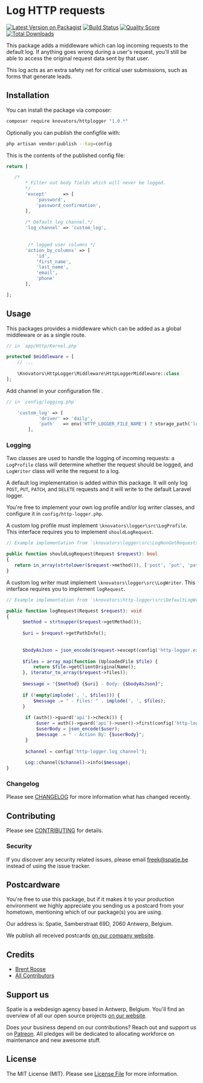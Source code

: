 # Log HTTP requests

[![Latest Version on Packagist](https://img.shields.io/packagist/v/spatie/laravel-http-logger.svg?style=flat-square)](https://packagist.org/packages/spatie/laravel-http-logger)
[![Build Status](https://img.shields.io/travis/spatie/laravel-http-logger/master.svg?style=flat-square)](https://travis-ci.org/spatie/laravel-http-logger)
[![Quality Score](https://img.shields.io/scrutinizer/g/spatie/laravel-http-logger.svg?style=flat-square)](https://scrutinizer-ci.com/g/spatie/laravel-http-logger)
[![Total Downloads](https://img.shields.io/packagist/dt/spatie/laravel-http-logger.svg?style=flat-square)](https://packagist.org/packages/spatie/laravel-http-logger)

This package adds a middleware which can log incoming requests to the default log. 
If anything goes wrong during a user's request, you'll still be able to access the original request data sent by that user.

This log acts as an extra safety net for critical user submissions, such as forms that generate leads.

## Installation

You can install the package via composer:

```bash
composer require knovators/httplogger "1.0.*"
```

Optionally you can publish the configfile with:

```bash
php artisan vendor:publish --tag=config 
```

This is the contents of the published config file:

```php
return [

   /*
       * Filter out body fields which will never be logged.
       */
       'except'      => [
           'password',
           'password_confirmation',
       ],
   
       /* Default log channel.*/
       'log_channel' => 'custom_log',
   
   
        /* logged user columns */
       'action_by_columns' => [
           'id',
           'first_name',
           'last_name',
           'email',
           'phone'
       ],

];
```

## Usage

This packages provides a middleware which can be added as a global middleware or as a single route.

```php
// in `app/Http/Kernel.php`

protected $middleware = [
    // ...
    
    \Knovators\HttpLogger\Middleware\HttpLoggerMiddleware::class
];
```

Add channel in your configuration file .

```php
// in `config/logging.php`

    'custom_log' => [
            'driver' => 'daily',
            'path'   => env('HTTP_LOGGER_FILE_NAME') ? storage_path('logs/' . env('HTTP_LOGGER_FILE_NAME') . '.log') : storage_path('logs/laravel.log'),
        ],
```


### Logging

Two classes are used to handle the logging of incoming requests: 
a `LogProfile` class will determine whether the request should be logged,
and `LogWriter` class will write the request to a log. 

A default log implementation is added within this package. 
It will only log `POST`, `PUT`, `PATCH`, and `DELETE` requests 
and it will write to the default Laravel logger.

You're free to implement your own log profile and/or log writer classes, 
and configure it in `config/http-logger.php`.

A custom log profile must implement `\knovators\logger\src\LogProfile`. 
This interface requires you to implement `shouldLogRequest`.

```php
// Example implementation from `\knovators\logger\src\LogNonGetRequests`

public function shouldLogRequest(Request $request): bool
{
   return in_array(strtolower($request->method()), ['post', 'put', 'patch', 'delete']);
}
```

A custom log writer must implement `\knovators\logger\src\LogWriter`. 
This interface requires you to implement `logRequest`.

```php
// Example implementation from `\knovators\http-logger\src\DefaultLogWriter`

public function logRequest(Request $request): void
{
      $method = strtoupper($request->getMethod());
    
      $uri = $request->getPathInfo();
    
    
      $bodyAsJson = json_encode($request->except(config('http-logger.except')));
    
      $files = array_map(function (UploadedFile $file) {
          return $file->getClientOriginalName();
      }, iterator_to_array($request->files));
    
      $message = "{$method} {$uri} - Body: {$bodyAsJson}";
      
      if (!empty(implode(', ', $files))) {
          $message .= " - Files: " . implode(', ', $files);
      }
    
       if (auth()->guard('api')->check()) {
           $user = auth()->guard('api')->user()->first(config('http-logger.action_by_columns'))->toArray();
           $userBody = json_encode($user);
           $message .= " - Action By: {$userBody}";
       }
    
       $channel = config('http-logger.log_channel');
    
       Log::channel($channel)->info($message);
}
```

### Changelog

Please see [CHANGELOG](CHANGELOG.md) for more information what has changed recently.

## Contributing

Please see [CONTRIBUTING](CONTRIBUTING.md) for details.

### Security

If you discover any security related issues, please email freek@spatie.be instead of using the issue tracker.

## Postcardware

You're free to use this package, but if it makes it to your production environment we highly appreciate you sending us a postcard from your hometown, mentioning which of our package(s) you are using.

Our address is: Spatie, Samberstraat 69D, 2060 Antwerp, Belgium.

We publish all received postcards [on our company website](https://spatie.be/en/opensource/postcards).

## Credits

- [Brent Roose](https://github.com/brendt)
- [All Contributors](../../contributors)

## Support us

Spatie is a webdesign agency based in Antwerp, Belgium. You'll find an overview of all our open source projects [on our website](https://spatie.be/opensource).

Does your business depend on our contributions? Reach out and support us on [Patreon](https://www.patreon.com/spatie). 
All pledges will be dedicated to allocating workforce on maintenance and new awesome stuff.

## License

The MIT License (MIT). Please see [License File](LICENSE.md) for more information.
